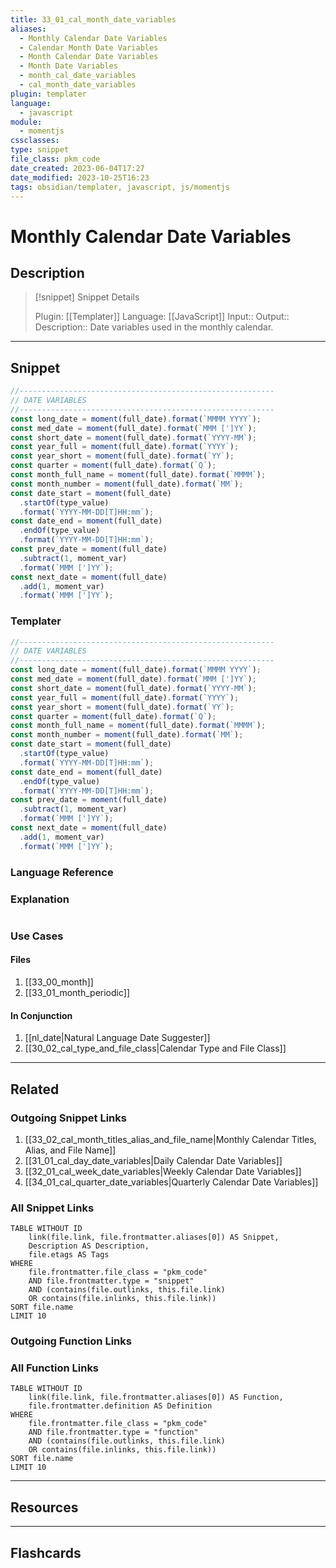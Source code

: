 ```yaml
---
title: 33_01_cal_month_date_variables
aliases:
  - Monthly Calendar Date Variables
  - Calendar Month Date Variables
  - Month Calendar Date Variables
  - Month Date Variables
  - month_cal_date_variables
  - cal_month_date_variables
plugin: templater
language:
  - javascript
module:
  - momentjs
cssclasses:
type: snippet
file_class: pkm_code
date_created: 2023-06-04T17:27
date_modified: 2023-10-25T16:23
tags: obsidian/templater, javascript, js/momentjs
---
```

# Monthly Calendar Date Variables

## Description

> [!snippet] Snippet Details
>
> Plugin: [[Templater]]
> Language: [[JavaScript]]
> Input::
> Output::
> Description:: Date variables used in the monthly calendar.

---

## Snippet

<!-- Add the full code including explanatory comments  -->

```javascript
//---------------------------------------------------------
// DATE VARIABLES
//---------------------------------------------------------
const long_date = moment(full_date).format(`MMMM YYYY`);
const med_date = moment(full_date).format(`MMM [']YY`);
const short_date = moment(full_date).format(`YYYY-MM`);
const year_full = moment(full_date).format(`YYYY`);
const year_short = moment(full_date).format(`YY`);
const quarter = moment(full_date).format(`Q`);
const month_full_name = moment(full_date).format(`MMMM`);
const month_number = moment(full_date).format(`MM`);
const date_start = moment(full_date)
  .startOf(type_value)
  .format(`YYYY-MM-DD[T]HH:mm`);
const date_end = moment(full_date)
  .endOf(type_value)
  .format(`YYYY-MM-DD[T]HH:mm`);
const prev_date = moment(full_date)
  .subtract(1, moment_var)
  .format(`MMM [']YY`);
const next_date = moment(full_date)
  .add(1, moment_var)
  .format(`MMM [']YY`);
```

### Templater

<!-- Add the full code excluding explanatory comments  -->

```javascript
//---------------------------------------------------------
// DATE VARIABLES
//---------------------------------------------------------
const long_date = moment(full_date).format(`MMMM YYYY`);
const med_date = moment(full_date).format(`MMM [']YY`);
const short_date = moment(full_date).format(`YYYY-MM`);
const year_full = moment(full_date).format(`YYYY`);
const year_short = moment(full_date).format(`YY`);
const quarter = moment(full_date).format(`Q`);
const month_full_name = moment(full_date).format(`MMMM`);
const month_number = moment(full_date).format(`MM`);
const date_start = moment(full_date)
  .startOf(type_value)
  .format(`YYYY-MM-DD[T]HH:mm`);
const date_end = moment(full_date)
  .endOf(type_value)
  .format(`YYYY-MM-DD[T]HH:mm`);
const prev_date = moment(full_date)
  .subtract(1, moment_var)
  .format(`MMM [']YY`);
const next_date = moment(full_date)
  .add(1, moment_var)
  .format(`MMM [']YY`);
```

### Language Reference

<!-- Recreate the code with links to files  -->

### Explanation

```javascript

```

### Use Cases

#### Files

<!-- Files containing the snippet  -->

1. [[33_00_month]]
2. [[33_01_month_periodic]]

#### In Conjunction

<!-- Snippets used together with this snippet  -->

1. [[nl_date|Natural Language Date Suggester]]
2. [[30_02_cal_type_and_file_class|Calendar Type and File Class]]

---

## Related

### Outgoing Snippet Links

<!-- Link related snippet here -->

1. [[33_02_cal_month_titles_alias_and_file_name|Monthly Calendar Titles, Alias, and File Name]]
2. [[31_01_cal_day_date_variables|Daily Calendar Date Variables]]
3. [[32_01_cal_week_date_variables|Weekly Calendar Date Variables]]
4. [[34_01_cal_quarter_date_variables|Quarterly Calendar Date Variables]]

### All Snippet Links

<!-- Query limit 10  -->

```dataview
TABLE WITHOUT ID
	link(file.link, file.frontmatter.aliases[0]) AS Snippet,
	Description AS Description,
	file.etags AS Tags
WHERE
	file.frontmatter.file_class = "pkm_code"
	AND file.frontmatter.type = "snippet"
	AND (contains(file.outlinks, this.file.link)
	OR contains(file.inlinks, this.file.link))
SORT file.name
LIMIT 10
```

### Outgoing Function Links

<!-- Link related functions here -->

### All Function Links

<!-- Query limit 10  -->

```dataview
TABLE WITHOUT ID
	link(file.link, file.frontmatter.aliases[0]) AS Function,
	file.frontmatter.definition AS Definition
WHERE
	file.frontmatter.file_class = "pkm_code"
	AND file.frontmatter.type = "function"
	AND (contains(file.outlinks, this.file.link)
	OR contains(file.inlinks, this.file.link))
SORT file.name
LIMIT 10
```

---

## Resources

---

## Flashcards
